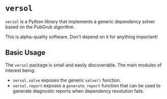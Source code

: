 # `versol`

`versol` is a Python library that implements a generic dependency solver based
on the PubGrub algorithm.

This is alpha-quality software. Don't depend on it for anything important!


## Basic Usage

The `versol` package is small and easily discoverable. The main modules of
interest being:

- `versol.solve` exposes the generic `solve()` function.
- `versol.report` exposes a `generate_report` function that can be used to
  generate diagnostic reports when dependency resolution fails.
